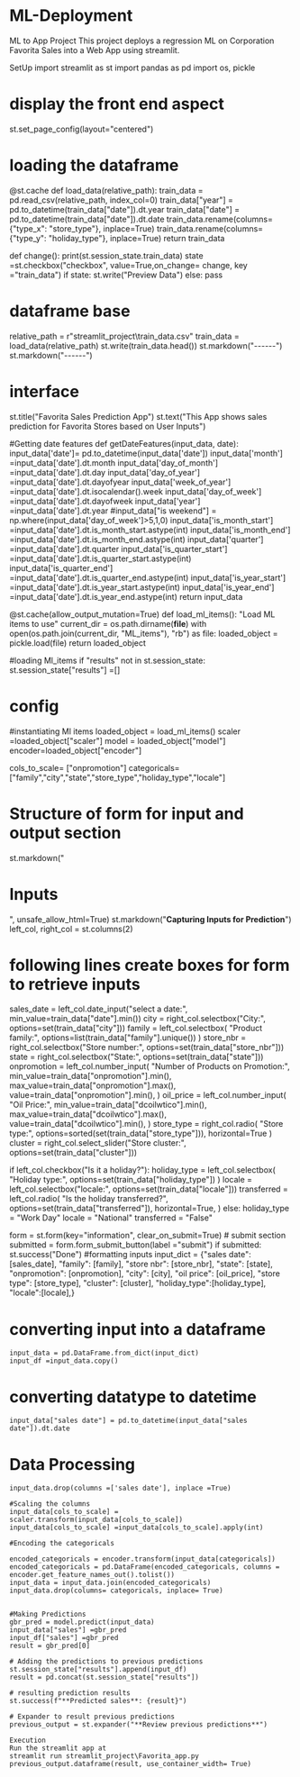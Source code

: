 # ML-Deployment
ML to App Project
This project deploys a regression ML on Corporation Favorita Sales into a Web App using streamlit.

SetUp
import streamlit as st
import pandas as pd
import os, pickle

# display the front end aspect
st.set_page_config(layout="centered")

# loading the dataframe
@st.cache
def load_data(relative_path):
    train_data = pd.read_csv(relative_path, index_col=0)
    train_data["year"] = pd.to_datetime(train_data["date"]).dt.year
    train_data["date"] = pd.to_datetime(train_data["date"]).dt.date
    train_data.rename(columns={"type_x": "store_type"}, inplace=True)
    train_data.rename(columns={"type_y": "holiday_type"}, inplace=True)
    return train_data

def change():
  print(st.session_state.train_data)
state =st.checkbox("checkbox", value=True,on_change= change, key ="train_data")
if state:
 st.write("Preview Data")
else:
   pass
# dataframe base
relative_path = r"streamlit_project\train_data.csv"
train_data = load_data(relative_path)
st.write(train_data.head())
st.markdown("------")
st.markdown("------")

# interface
st.title("Favorita Sales Prediction App")
st.text("This App  shows sales prediction for Favorita Stores based on User Inputs")

#Getting date features
def getDateFeatures(input_data, date):
        input_data['date']= pd.to_datetime(input_data['date'])
        input_data['month'] =input_data['date'].dt.month
        input_data['day_of_month'] =input_data['date'].dt.day
        input_data['day_of_year'] =input_data['date'].dt.dayofyear
        input_data['week_of_year'] =input_data['date'].dt.isocalendar().week
        input_data['day_of_week'] =input_data['date'].dt.dayofweek
        input_data['year'] =input_data['date'].dt.year
        #input_data["is weekend"] = np.where(input_data['day_of_week']>5,1,0)
        input_data['is_month_start'] =input_data['date'].dt.is_month_start.astype(int)
        input_data['is_month_end'] =input_data['date'].dt.is_month_end.astype(int)
        input_data['quarter'] =input_data['date'].dt.quarter
        input_data['is_quarter_start'] =input_data['date'].dt.is_quarter_start.astype(int)
        input_data['is_quarter_end'] =input_data['date'].dt.is_quarter_end.astype(int)
        input_data['is_year_start'] =input_data['date'].dt.is_year_start.astype(int)
        input_data['is_year_end'] =input_data['date'].dt.is_year_end.astype(int)
        return input_data
   

@st.cache(allow_output_mutation=True)
def load_ml_items():
    "Load ML items to use" 
    current_dir = os.path.dirname(__file__)
    with open(os.path.join(current_dir, "ML_items"), "rb") as file:
        loaded_object = pickle.load(file)
    return loaded_object


#loading Ml_items
if "results" not in st.session_state:
    st.session_state["results"] =[]

# config
#instantiating Ml items
loaded_object = load_ml_items()
scaler =loaded_object["scaler"]
model = loaded_object["model"]
encoder=loaded_object["encoder"]

cols_to_scale= ["onpromotion"]
categoricals=["family","city","state","store_type","holiday_type","locale"]

# Structure of form for input and output section
st.markdown("<h1 style:= 'text_align:center;'>Inputs</h1>", unsafe_allow_html=True)
st.markdown("**Capturing Inputs for Prediction**")
left_col, right_col = st.columns(2)

# following lines create boxes for form to retrieve inputs
sales_date = left_col.date_input("select a date:", min_value=train_data["date"].min())
city = right_col.selectbox("City:", options=set(train_data["city"]))
family = left_col.selectbox(
    "Product family:", options=list(train_data["family"].unique())
)
store_nbr = right_col.selectbox("Store number:", options=set(train_data["store_nbr"]))
state = right_col.selectbox("State:", options=set(train_data["state"]))
onpromotion = left_col.number_input(
    "Number of Products on Promotion:",
    min_value=train_data["onpromotion"].min(),
    max_value=train_data["onpromotion"].max(),
    value=train_data["onpromotion"].min(),
)
oil_price = left_col.number_input(
    "Oil Price:",
    min_value=train_data["dcoilwtico"].min(),
    max_value=train_data["dcoilwtico"].max(),
    value=train_data["dcoilwtico"].min(),
)
store_type = right_col.radio(
    "Store type:", options=sorted(set(train_data["store_type"])), horizontal=True
)
cluster = right_col.select_slider("Store cluster:", options=set(train_data["cluster"]))


if left_col.checkbox("Is it a holiday?"):
    holiday_type = left_col.selectbox(
        "Holiday type:", options=set(train_data["holiday_type"])
    )
    locale = left_col.selectbox("locale:", options=set(train_data["locale"]))
    transferred = left_col.radio(
        "Is the holiday transferred?",
        options=set(train_data["transferred"]),
        horizontal=True,
    )
else:
    holiday_type = "Work Day"
    locale = "National"
    transferred = "False"
     
form = st.form(key="information", clear_on_submit=True)
    # submit section
submitted = form.form_submit_button(label ="submit")
if submitted:
    st.success("Done")
#formatting inputs
    input_dict = {"sales date": [sales_date],
        "family": [family],
        "store nbr": [store_nbr],
        "state": [state],
        "onpromotion": [onpromotion],
        "city": [city],
        "oil price": [oil_price],
        "store type": [store_type],
        "cluster": [cluster],
        "holiday_type":[holiday_type],
        "locale":[locale],}

# converting input into a dataframe
    input_data = pd.DataFrame.from_dict(input_dict)
    input_df =input_data.copy()
# converting datatype to datetime
    input_data["sales date"] = pd.to_datetime(input_data["sales date"]).dt.date
# Data Processing
    input_data.drop(columns =['sales date'], inplace =True)

    #Scaling the columns
    input_data[cols_to_scale] = scaler.transform(input_data[cols_to_scale])
    input_data[cols_to_scale] =input_data[cols_to_scale].apply(int)

    #Encoding the categoricals

    encoded_categoricals = encoder.transform(input_data[categoricals])
    encoded_categoricals = pd.DataFrame(encoded_categoricals, columns = encoder.get_feature_names_out().tolist())
    input_data = input_data.join(encoded_categoricals)
    input_data.drop(columns= categoricals, inplace= True)
  

    #Making Predictions
    gbr_pred = model.predict(input_data)
    input_data["sales"] =gbr_pred
    input_df["sales"] =gbr_pred
    result = gbr_pred[0]

    # Adding the predictions to previous predictions
    st.session_state["results"].append(input_df)
    result = pd.concat(st.session_state["results"])

    # resulting prediction results
    st.success(f"**Predicted sales**: {result}")

    # Expander to result previous predictions
    previous_output = st.expander("**Review previous predictions**")
    
    Execution
    Run the streamlit app at
    streamlit run streamlit_project\Favorita_app.py
    previous_output.dataframe(result, use_container_width= True)
